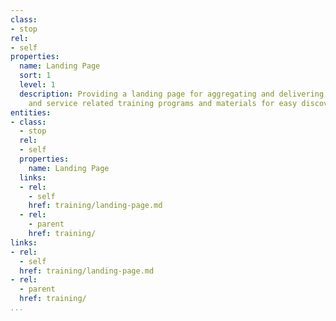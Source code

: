 ```yaml
---
class:
- stop
rel:
- self
properties:
  name: Landing Page
  sort: 1
  level: 1
  description: Providing a landing page for aggregating and delivering all platform
    and service related training programs and materials for easy discovery and engagement.
entities:
- class:
  - stop
  rel:
  - self
  properties:
    name: Landing Page
  links:
  - rel:
    - self
    href: training/landing-page.md
  - rel:
    - parent
    href: training/
links:
- rel:
  - self
  href: training/landing-page.md
- rel:
  - parent
  href: training/
...
```

